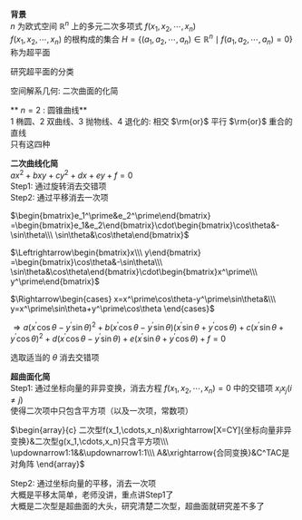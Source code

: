 **背景**  
 $n$ 为欧式空间 $\mathbb{R}^n$ 上的多元二次多项式 $f(x_1,x_2,\cdots,x_n)$   
 $f(x_1,x_2,\cdots,x_n)$ 的根构成的集合 $H=\{(a_1,a_2,\cdots,a_n)\in\mathbb{R}^n\mid f(a_1,a_2,\cdots,a_n)=0\}$ 称为超平面  
  
研究超平面的分类  
  
空间解系几何: 二次曲面的化简  
  
** $n=2$ : 圆锥曲线**  
1 椭圆、2 双曲线、3 抛物线、4 退化的: 相交 $\rm{or}$ 平行 $\rm{or}$ 重合的直线  
只有这四种  
  
**二次曲线化简**  
 $ax^2+bxy+cy^2+dx+ey+f=0$   
Step1: 通过旋转消去交错项  
Step2: 通过平移消去一次项  
  
 $\begin{bmatrix}e_1^\prime&e_2^\prime\end{bmatrix}  
=\begin{bmatrix}e_1&e_2\end{bmatrix}\cdot\begin{bmatrix}\cos\theta&-\sin\theta\\\ \sin\theta&\cos\theta\end{bmatrix}$   
  
 $\Leftrightarrow\begin{bmatrix}x\\\ y\end{bmatrix}  
=\begin{bmatrix}\cos\theta&-\sin\theta\\\ \sin\theta&\cos\theta\end{bmatrix}\cdot\begin{bmatrix}x^\prime\\\ y^\prime\end{bmatrix}$   
  
 $\Rightarrow\begin{cases}  
x=x^\prime\cos\theta-y^\prime\sin\theta&\\\ y=x^\prime\sin\theta+y^\prime\cos\theta  
\end{cases}$   
  
 $\Rightarrow a(x^\prime\cos\theta-y^\prime\sin\theta)^2+  
b(x^\prime\cos\theta-y^\prime\sin\theta)(x^\prime\sin\theta+y^\prime\cos\theta)  
+c(x^\prime\sin\theta+y^\prime\cos\theta)^2  
+d(x^\prime\cos\theta-y^\prime\sin\theta)+e(x^\prime\sin\theta+y^\prime\cos\theta)+f=0$   
  
选取适当的 $\theta$ 消去交错项  
  
**超曲面化简**  
Step1: 通过坐标向量的非异变换，消去方程 $f(x_1,x_2,\cdots,x_n)=0$ 中的交错项 $x_ix_j(i\neq j)$   
            使得二次项中只包含平方项（以及一次项，常数项）  
  
 $\begin{array}{c}  
二次型f(x_1,\cdots,x_n)&\xrightarrow[X=CY]{坐标向量非异变换}&二次型g(x_1,\cdots,x_n)只含平方项\\\   
\updownarrow1:1&&\updownarrow1:1\\\   
A&\xrightarrow{合同变换}&C^TAC是对角阵  
\end{array}$   
  
Step2: 通过坐标向量的平移，消去一次项  
大概是平移太简单，老师没讲，重点讲Step1了  
大概是二次型是超曲面的大头，研究清楚二次型，超曲面就研究差不多了  
